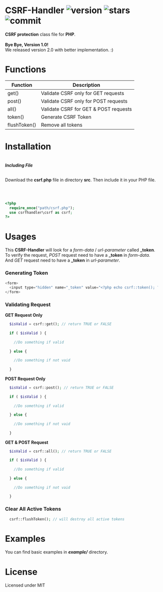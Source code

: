 # CSRF-Handler ![version](https://img.shields.io/badge/Version-2.0-green.svg) ![stars](https://img.shields.io/github/stars/banujan6/CSRF-handler.svg) ![commit](https://img.shields.io/badge/Commit-Verified-brightgreen.svg)
<b>CSRF protection</b> class file for <b>PHP</b>.<br><br>
<b>Bye Bye, Version 1.0!</b><br>
We released version 2.0 with better implementation. :)


# Functions

| Function  | Description |
| ------------- | ------------- |
| get()  | Validate CSRF only for GET requests  |
| post()   | Validate CSRF only for POST requests   |
| all()   | Validate CSRF for GET & POST requests   |
| token()   | Generate CSRF Token   |
| flushToken()  | Remove all tokens |


# Installation

<br>
<i><b>Including File</b></i>
<br><br>
<p>Download the <b>csrf.php</b> file in directory <b>src</b>. Then include it in your PHP file.</p>
<br><br>

```php
<?php 
  require_once("path/csrf.php");
  use csrfhandler\csrf as csrf;
?>
```

# Usages

<p>
 This <b>CSRF-Handler</b> will look for a <i>form-data</i> / <i>url-parameter</i> called <b>_token</b>. To verify the request, <i>POST</i> request need to have a <b>_token</b> in <i>form-data</i>. And <i>GET</i> request need to have a <b>_token</b> in <i>url-parameter</i>.  
</p>


### Generating Token

```php
<form>
  <input type="hidden" name="_token" value="<?php echo csrf::token(); ?>">
</form>
```

### Validating Request

<b>GET Request Only</b>

```php
  $isValid = csrf::get(); // return TRUE or FALSE
  
  if ( $isValid ) {
  
    //Do something if valid
  
  } else {
  
    //Do something if not vaid
  
  }
```

<b>POST Request Only</b>

```php
  $isValid = csrf::post(); // return TRUE or FALSE
  
  if ( $isValid ) {
  
    //Do something if valid
  
  } else {
  
    //Do something if not vaid
  
  }
```

<b>GET & POST Request</b>

```php
  $isValid = csrf::all(); // return TRUE or FALSE
  
  if ( $isValid ) {
  
    //Do something if valid
  
  } else {
  
    //Do something if not vaid
  
  }
```


### Clear All Active Tokens

```php
  csrf::flushToken(); // will destroy all active tokens
```


# Examples

<p>
  You can find basic examples in <b><i>example/</i></b> directory. 
  </p>
  
# License

Licensed under MIT